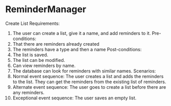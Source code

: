 # ReminderManager
Create List
Requirements: 
1. The user can create a list, give it a name, and add reminders to it.
Pre-conditions:
1. That there are reminders already created
2. The reminders have a type and then a name
Post-conditions:
1. The list is saved.
2. The list can be modified.
3. Can view reminders by name.
4. The database can look for reminders with similar names.
Scenarios:
1. Normal event sequence: The user creates a list and adds the reminders to the list. They can get the reminders from the existing list of reminders.
2. Alternate event sequence: The user goes to create a list before there are any reminders.
3. Exceptional event sequence: The user saves an empty list.
